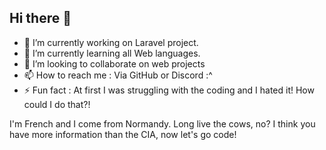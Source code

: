 <!-- **MathisDlb/mathisdlb** is a ✨ _special_ ✨ repository because its `README.md` (this file) appears on your GitHub profile.
Here are some ideas to get you started:-->

## Hi there 👋

- 🔭 I’m currently working on Laravel project.
- 🌱 I’m currently learning all Web languages.
- 👯 I’m looking to collaborate on web projects
- 📫 How to reach me : Via GitHub or Discord :^
- ⚡ Fun fact : At first I was struggling with the coding and I hated it! How could I do that?!

I'm French and I come from Normandy. Long live the cows, no? 
I think you have more information than the CIA, now let's go code!
